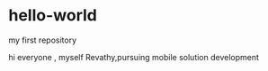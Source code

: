 # hello-world
my first repository

hi everyone , myself Revathy,pursuing mobile solution development
